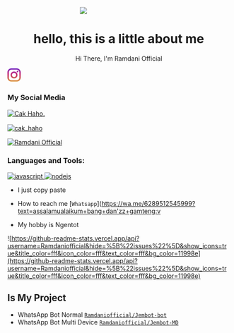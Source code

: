 <p align="center">

<img src="https://telegra.ph/file/a61c2c3d5ea2147ff990e.jpg" width="35%" style="margin-left: auto;margin-right: auto;display: block;">
</p>

<h1 align='center'>hello, this is a little about me</h1>

<p align='center'>Hi There, I'm Ramdani Official</p>

<p align='center'>

<a href="https://www.instagram.com/muhammadramdani196453"><img height="30" src="https://github.com/ArugaZ/ArugaZ/blob/main/images/instagram.svg?raw=true"></a>&nbsp;&nbsp;

</p>

<h3 align="left">My Social Media  </h3>

<p align="left">

<a href="https://www.facebook.com/profile.php?id=100055274594084" target="blank"><img align="center" src="https://cdn.jsdelivr.net/npm/simple-icons@3.0.1/icons/facebook.svg" alt="Cak Haho." height="30" width="40" /></a>

<a href="https://www.instagram.com/muhammadramdani196453" target="blank"><img align="center" src="https://cdn.jsdelivr.net/npm/simple-icons@3.0.1/icons/instagram.svg" alt="cak_haho" height="30" width="40" /></a>

<a href="https://wa.me/6289512545999" target="blank"><img align="center" src="https://cdn.jsdelivr.net/npm/simple-icons@3.0.1/icons/whatsapp.svg" alt="Ramdani Official" height="30" width="40" /></a>


</p>

<h3 align="left">Languages and Tools:</h3>

<p align="left"> <a href="https://developer.mozilla.org/en-US/docs/Web/JavaScript" target="_blank"> <img src="https://img.shields.io/badge/-JavaScript-black?style=flat-square&logo=javascript" alt="javascript" width="40" height="40"/> </a> <a href="https://nodejs.org" target="_blank"> <img src="https://img.shields.io/badge/-Node.js-black?style=flat-square&logo=Node.js" alt="nodejs" width="40" height="40"/> </a> </p>

- I just copy paste

- How to reach me  [`Whatsapp`](https://wa.me/6289512545999?text=assalamualaikum+bang+dan'zz+gamteng:v

- My hobby is Ngentot

![https://github-readme-stats.vercel.app/api?username=Ramdaniofficial&hide=%5B%22issues%22%5D&show_icons=true&title_color=fff&icon_color=fff&text_color=fff&bg_color=11998e](https://github-readme-stats.vercel.app/api?username=Ramdaniofficial&hide=%5B%22issues%22%5D&show_icons=true&title_color=fff&icon_color=fff&text_color=fff&bg_color=11998e)

## Is My Project
* WhatsApp Bot Normal [`Ramdaniofficial/Jembot-bot`](https://github.com/Ramdaniofficial/v12)
* WhatsApp Bot Multi Device [`Ramdaniofficial/Jembot-MD`](https://github.com/Ramdaniofficial/Jembot-bot)
